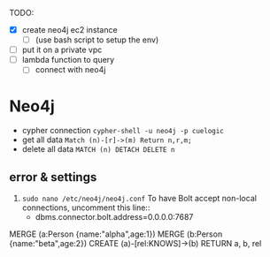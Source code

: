 TODO:

- [x] create neo4j ec2 instance
  - [ ]  (use bash script to setup the env) 
- [ ] put it on a private vpc
- [ ] lambda function to query
  - [ ] connect with neo4j 

# Neo4j 
* cypher connection `cypher-shell -u neo4j -p cuelogic`
* get all data `Match (n)-[r]->(m) Return n,r,m;`
* delete all data `MATCH (n) DETACH DELETE n`

## error & settings

1. `sudo nano /etc/neo4j/neo4j.conf` To have Bolt accept non-local connections, uncomment this line::
   * dbms.connector.bolt.address=0.0.0.0:7687



MERGE (a:Person {name:"alpha",age:1}) 
MERGE (b:Person {name:"beta",age:2})
CREATE  (a)-[rel:KNOWS]->(b) 
RETURN a, b, rel